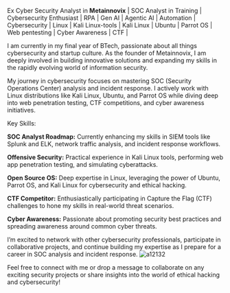 Ex Cyber Security Analyst in **Metainnovix** | SOC Analyst in Training | Cybersecurity Enthusiast | RPA | Gen AI | Agentic AI | Automation | Cybersecurity | Linux | Kali Linux-tools | Kali Linux | Ubuntu | Parrot OS | Web pentesting | Cyber Awareness | CTF |

I am currently in my final year of BTech, passionate about all things cybersecurity and startup culture. As the founder of Metainnovix, I am deeply involved in building innovative solutions and expanding my skills in the rapidly evolving world of information security.

My journey in cybersecurity focuses on mastering SOC (Security Operations Center) analysis and incident response. I actively work with Linux distributions like Kali Linux, Ubuntu, and Parrot OS while diving deep into web penetration testing, CTF competitions, and cyber awareness initiatives.

Key Skills:

**SOC Analyst Roadmap:** Currently enhancing my skills in SIEM tools like Splunk and ELK, network traffic analysis, and incident response workflows.

**Offensive Security:** Practical experience in Kali Linux tools, performing web app penetration testing, and simulating cyberattacks.

**Open Source OS:** Deep expertise in Linux, leveraging the power of Ubuntu, Parrot OS, and Kali Linux for cybersecurity and ethical hacking.

**CTF Competitor:** Enthusiastically participating in Capture the Flag (CTF) challenges to hone my skills in real-world threat scenarios.

**Cyber Awareness:** Passionate about promoting security best practices and spreading awareness around common cyber threats.

I’m excited to network with other cybersecurity professionals, participate in collaborative projects, and continue building my expertise as I prepare for a career in SOC analysis and incident response.
![a12132](https://github.com/user-attachments/assets/01f4318f-d465-4e62-8d5e-1d07a69e3103)

Feel free to connect with me or drop a message to collaborate on any exciting security projects or share insights into the world of ethical hacking and cybersecurity!


